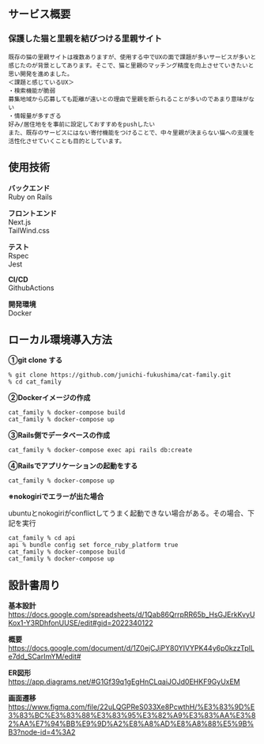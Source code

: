 ## サービス概要
### 保護した猫と里親を結びつける里親サイト
```
既存の猫の里親サイトは複数ありますが、使用する中でUXの面で課題が多いサービスが多いと感じたのが背景としてあります。そこで、猫と里親のマッチング精度を向上させていきたいと思い開発を進めました。
＜課題と感じているUX＞
・検索機能が脆弱
募集地域から応募しても距離が遠いとの理由で里親を断られることが多いのであまり意味がない
・情報量が多すぎる
好み/居住地をを事前に設定しておすすめをpushしたい
また、既存のサービスにはない寄付機能をつけることで、中々里親が決まらない猫への支援を活性化させていくことも目的としています。
```
## 使用技術
**バックエンド**<br>
Ruby on Rails

**フロントエンド**<br>
Next.js<br>
TailWind.css

**テスト**<br>
Rspec<br>
Jest

**CI/CD**<br>
GithubActions

**開発環境**<br>
Docker



## ローカル環境導入方法

**①git clone する**

```
% git clone https://github.com/junichi-fukushima/cat-family.git
% cd cat_family
```

**②Dockerイメージの作成**

```
cat_family % docker-compose build
cat_family % docker-compose up
```

**③Rails側でデータベースの作成**

```
cat_family % docker-compose exec api rails db:create
```

**④Railsでアプリケーションの起動をする**

```
cat_family % docker-compose up
```

**※nokogiriでエラーが出た場合**

ubuntuとnokogiriがconflictしてうまく起動できない場合がある。その場合、下記を実行
```
cat_family % cd api
api % bundle config set force_ruby_platform true
cat_family % docker-compose build
cat_family % docker-compose up
```

## 設計書周り
**基本設計**<br>
https://docs.google.com/spreadsheets/d/1Qab86QrrpRR65b_HsGJErkKvyUKox1-Y3RDhfonUUSE/edit#gid=2022340122

**概要**<br>
https://docs.google.com/document/d/1Z0ejCJiPY80YIVYPK44y6p0kzzTplLe7dd_SCarImYM/edit#

**ER図形**<br>
https://app.diagrams.net/#G1Gf39q1gEgHnCLqaiJOJd0EHKF9GyUxEM

**画面遷移**<br>
https://www.figma.com/file/22uLQGPReS033Xe8PcwthH/%E3%83%9D%E3%83%BC%E3%83%88%E3%83%95%E3%82%A9%E3%83%AA%E3%82%AA%E7%94%BB%E9%9D%A2%E8%A8%AD%E8%A8%88%E5%9B%B3?node-id=4%3A2
